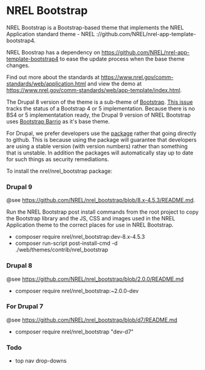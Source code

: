 # NREL Bootstrap

NREL Bootstrap is a Bootstrap-based theme that implements the NREL Application standard theme - NREL ://github.com/NREL/nrel-app-template-bootstrap4.

NREL Boostrap has a dependency on https://github.com/NREL/nrel-app-template-bootstrap4 to ease the update process when the base theme changes.

Find out more about the standards at https://www.nrel.gov/comm-standards/web/application.html and view the demo at https://www.nrel.gov/comm-standards/web/app-template/index.html.

The Drupal 8 version of the theme is a sub-theme of [Bootstrap](https://www.drupal.org/project/bootstrap). [This issue](https://www.drupal.org/project/bootstrap/issues/2554199) tracks the status of a Bootstrap 4 or 5 implementation. Because there is no BS4 or 5 implementatation ready, the Drupal 9 version of NREL Bootstrap uses [Bootstrap Barrio](https://www.drupal.org/project/bootstrap_barrio) as it's base theme.

For Drupal, we prefer developers use the [package](https://packagist.org/packages/nrel/nrel_bootstrap) rather that going directly to github.  This is because using the package will guarantee that developers are using a stable version (with version numbers) rather than something that is unstable.  In addition the packages will automatically stay up to date for such things as security remediations.

To install the nrel/nrel_bootstrap package:

### Drupal 9
@see https://github.com/NREL/nrel_bootstrap/blob/8.x-4.5.3/README.md.

Run the NREL Bootstrap post install commands from the root project to copy the Bootstrap library and the JS, CSS and images used in the NREL Application theme to the correct places for use in NREL Bootstrap.

* composer require nrel/nrel_bootstrap:dev-8.x-4.5.3<br>
* composer run-script post-install-cmd -d ./web/themes/contrib/nrel_bootstrap

### Drupal 8
@see https://github.com/NREL/nrel_bootstrap/blob/2.0.0/README.md

* composer require nrel/nrel_bootstrap:~2.0.0-dev<br>

### For Drupal 7
@see https://github.com/NREL/nrel_bootstrap/blob/d7/README.md

* composer require nrel/nrel_bootstrap "dev-d7"

### Todo
* top nav drop-downs